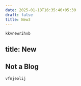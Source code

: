 ```yaml
---
date: 2025-01-18T16:35:46+05:30
draft: false
title: New3
---
```

	kkvnewrihvb

title: New
---
## Not a Blog 


	vfnjeolij